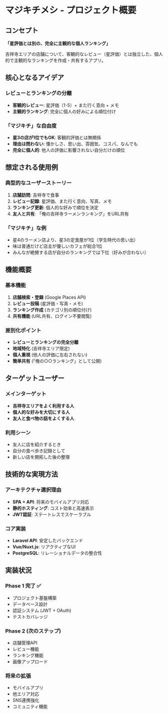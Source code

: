 # マジキチメシ - プロジェクト概要

## コンセプト

**「星評価とは別の、完全に主観的な個人ランキング」**

吉祥寺エリアの店舗について、客観的なレビュー（星評価）とは独立した、個人的で主観的なランキングを作成・共有するアプリ。

## 核心となるアイデア

### レビューとランキングの分離
- **客観的レビュー**: 星評価（1-5）+ また行く意向 + メモ
- **主観的ランキング**: 完全に個人の好みによる順位付け

### 「マジキチ」な自由度
- **星3の店が1位でもOK**: 客観的評価とは無関係
- **理由は問わない**: 懐かしさ、思い出、雰囲気、コスパ、なんでも
- **完全に個人的**: 他人の評価に影響されない自分だけの順位

## 想定される使用例

### 典型的なユーザーストーリー
1. **店舗訪問**: 吉祥寺で食事
2. **レビュー記録**: 星評価、また行く意向、写真、メモ
3. **ランキング更新**: 個人的な好みで順位を決定
4. **友人と共有**: 「俺の吉祥寺ラーメンランキング」をURL共有

### 「マジキチ」な例
- 星4のラーメン店より、星3の定食屋が1位（学生時代の思い出）
- 味は普通だけど店主が優しいカフェが総合1位
- みんなが絶賛する店が自分のランキングでは下位（好みが合わない）

## 機能概要

### 基本機能
1. **店舗検索・登録** (Google Places API)
2. **レビュー投稿** (星評価・写真・メモ)
3. **ランキング作成** (カテゴリ別の順位付け)
4. **共有機能** (URL共有、ログイン不要閲覧)

### 差別化ポイント
- **レビューとランキングの完全分離**
- **地域特化** (吉祥寺エリア限定)
- **個人重視** (他人の評価に左右されない)
- **簡単共有** (「俺の○○ランキング」として公開)

## ターゲットユーザー

### メインターゲット
- **吉祥寺エリアをよく利用する人**
- **個人的な好みを大切にする人**
- **友人と食べ物の話をよくする人**

### 利用シーン
- 友人に店を紹介するとき
- 自分の食べ歩き記録として
- 新しい店を開拓した後の整理

## 技術的な実現方法

### アーキテクチャ選択理由
- **SPA + API**: 将来のモバイルアプリ対応
- **静的ホスティング**: コスト効率と高速表示
- **JWT認証**: ステートレスでスケーラブル

### コア実装
- **Laravel API**: 安定したバックエンド
- **Vue/Nuxt.js**: リアクティブなUI
- **PostgreSQL**: リレーショナルデータの整合性

## 実装状況

### Phase 1 完了 ✅
- プロジェクト基盤構築
- データベース設計
- 認証システム (JWT + OAuth)
- テストカバレッジ

### Phase 2 (次のステップ)
- 店舗管理API
- レビュー機能
- ランキング機能
- 画像アップロード

### 将来の拡張
- モバイルアプリ
- 他エリア対応
- SNS連携強化
- コミュニティ機能